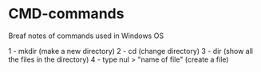 # CMD-commands
Breaf notes of commands used in Windows OS

1 - mkdir                           (make a new directory)
2 - cd                              (change directory)
3 - dir                             (show all the files in the directory)
4 - type nul > "name of file"       (create a file)
